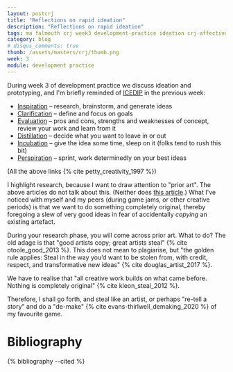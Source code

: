 ```yaml
---
layout: postcrj
title: "Reflections on rapid ideation"
description: "Reflections on rapid ideation"
tags: ma falmouth crj week3 development-practice ideation crj-affective
category: blog
# disqus_comments: true
thumb: /assets/masters/crj/thumb.png
week: 3
module: development practice
---
```


During week 3 of development practice we discuss ideation and prototyping, and I'm briefly reminded of [ICEDIP](https://flex.falmouth.ac.uk/courses/872/pages/week-2-what-is-creativity?module_item_id=44797) in the previous week:

- [Inspiration](http://geoffpetty.com/creativity/inspiration/) – <span class="highlight">research</span>, brainstorm, and generate ideas
- [Clarification](http://geoffpetty.com/creativity/clarification/) – define and focus on goals
- [Evaluation](http://geoffpetty.com/creativity/evaluation/) – pros and cons, strengths and weaknesses of concept, review your work and learn from it 
- [Distillation](http://geoffpetty.com/creativity/distillation/) – decide what you want to leave in or out 
- [Incubation](http://geoffpetty.com/creativity/incubation/) – give the idea some time, sleep on it (folks tend to rush this bit)
- [Perspiration](http://geoffpetty.com/creativity/perspiration/) – sprint, work determinedly on your best ideas 

(All the above links {% cite petty_creativity_1997 %})

I highlight research, because I want to draw attention to "prior art". The above articles do not talk about this. (Neither does [this article](https://getlevelten.com/blog/reneed/icedip).) What I've noticed with myself and my peers (during game jams, or other creative periods) is that we want to do something completely original, thereby foregoing a slew of very good ideas in fear of accidentally _copying_ an existing artefact.
 
During your research phase, you will come across prior art. What to do? The old adage is that "good artists copy; great artists steal" {% cite otoole_good_2013 %}. This does not mean to plagiarise, but "the golden rule applies: Steal in the way you’d want to be stolen from, with credit, respect, and transformative new ideas" {% cite douglas_artist_2017 %}.

We have to realise that "all creative work builds on what came before. Nothing is completely original" {% cite kleon_steal_2012 %}.

Therefore, I shall go forth, and steal like an artist, or perhaps "re-tell a story" and do a "de-make" {% cite evans-thirlwell_demaking_2020 %} of my favourite game.

# Bibliography

{% bibliography --cited %}

